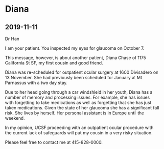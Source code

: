 # Diana



## 2019-11-11

Dr Han

I am your patient. You inspected my eyes for glaucoma on October 7.

This message, however, is about another patient, Diana Chase of 1175 California St SF, my first cousin and good friend.

Diana was re-scheduled for outpatient ocular surgery at 1600 Divisadero on 13 November. She had previously been scheduled for January at Mt Parnassus with a two day stay.

Due to her head going through a car windshield in her youth, Diana has a number of memory and processing issues. For example, she has issues with forgetting to take medications as well as forgetting that she has just taken medications. Given the state of her glaucoma she has a significant fall risk. She lives by herself. Her personal assistant is in Europe until the weekend.

In my opinion, UCSF proceeding with an outpatient ocular procedure with the current lack of safeguards will put my cousin in a very risky situation.

Please feel free to contact me at 415-828-0000.